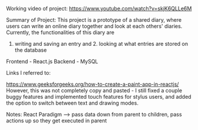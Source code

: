 Working video of project: 
https://www.youtube.com/watch?v=skjK6QLLe6M

Summary of Project: This project is a prototype of a shared diary, where users can write an online
diary together and look at each others' diaries. Currently, the functionalities of this diary are
1. writing and saving an entry and 2. looking at what entries are stored on the database

Frontend - React.js
Backend - MySQL

Links I referred to:

https://www.geeksforgeeks.org/how-to-create-a-paint-app-in-reactjs/
However, this was not completely copy and pasted - I still fixed a couple buggy features
and implemented touch features for stylus users, and added the option to switch
between text and drawing modes. 

Notes:
React Paradigm --> pass data down from parent to children, pass actions up so they get executed in parent

